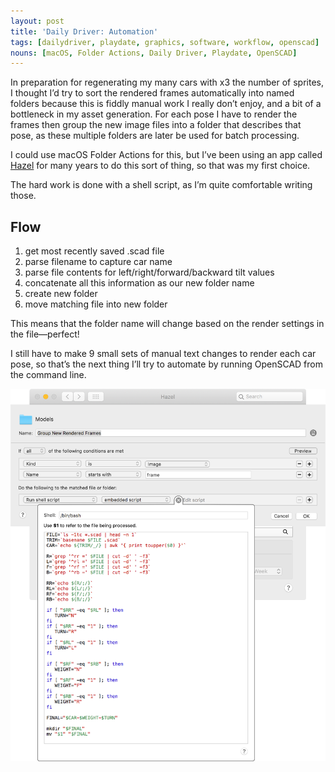```yaml
---
layout: post
title: 'Daily Driver: Automation'
tags: [dailydriver, playdate, graphics, software, workflow, openscad]
nouns: [macOS, Folder Actions, Daily Driver, Playdate, OpenSCAD]
---
```


In preparation for regenerating my many cars with x3 the number of sprites, I thought I’d try to sort the rendered frames automatically into named folders because this is fiddly manual work I really don’t enjoy, and a bit of a bottleneck in my asset generation. For each pose I have to render the frames then group the new image files into a folder that describes that pose, as these multiple folders are later be used for batch processing.

I could use macOS Folder Actions for this, but I’ve been using an app called [Hazel](https://www.noodlesoft.com/) for many years to do this sort of thing, so that was my first choice.

The hard work is done with a shell script, as I’m quite comfortable writing those.

## Flow

1. get most recently saved .scad file
2. parse filename to capture car name
3. parse file contents for left/right/forward/backward tilt values
4. concatenate all this information as our new folder name
5. create new folder
6. move matching file into new folder

This means that the folder name will change based on the render settings in the file—perfect!

I still have to make 9 small sets of manual text changes to render each car pose, so that’s the next thing I’ll try to automate by running OpenSCAD from the command line.

![PNG](/images/posts/daily-driver-automation.png)
